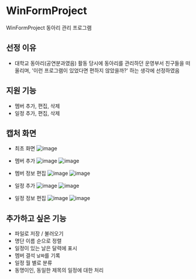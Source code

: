 # WinFormProject
WinFormProject 동아리 관리 프로그램

## 선정 이유
- 대학교 동아리(공연분과였음) 활동 당시에 동아리를 관리하던 운영부서 친구들을 떠올리며, '이런 프로그램이 있었다면 편하지 않았을까?' 하는 생각에 선정하였음

## 지원 기능
- 멤버 추가, 편집, 삭제
- 일정 추가, 편집, 삭제

## 캡처 화면
- 최초 화면
![image](https://github.com/user-attachments/assets/4f2335fd-3b46-40d6-a9e0-1e454a54da98)

- 멤버 추가
![image](https://github.com/user-attachments/assets/4b9d9691-3591-424d-9a43-15e9a20ba0ce)
![image](https://github.com/user-attachments/assets/f636801a-a8fc-456a-babf-1d2bf92705a1)
  
- 멤버 정보 편집
![image](https://github.com/user-attachments/assets/30daabcd-28a9-42e9-9ebe-aabba3b8c6f4)
![image](https://github.com/user-attachments/assets/16336759-53ae-41de-8675-8043c0ae93d3)
  
- 일정 추가
![image](https://github.com/user-attachments/assets/0b876a62-5204-4b0f-a486-dd538920218b)
![image](https://github.com/user-attachments/assets/01b2d6cc-069b-43df-950e-fd432d39abfd)

- 일정 정보 편집
![image](https://github.com/user-attachments/assets/04d3306d-09f5-4547-a161-150461ed9a63)
![image](https://github.com/user-attachments/assets/1fd2fdf1-4f01-482a-b433-75d0bcee1caf)


## 추가하고 싶은 기능
- 파일로 저장 / 불러오기
- 명단 이름 순으로 정렬
- 일정이 있는 날은 달력에 표시
- 멤버 결석 `날짜`를 기록
- 일정 월 별로 분류
- 동명이인, 동일한 제목의 일정에 대한 처리
